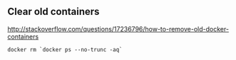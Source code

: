 ## Clear old containers
http://stackoverflow.com/questions/17236796/how-to-remove-old-docker-containers
```
docker rm `docker ps --no-trunc -aq`
```
